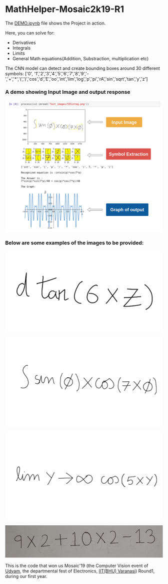 # MathHelper-Mosaic2k19-R1

The [DEMO.ipynb](https://github.com/nishantkr18/MathHelper-Mosaic2k19-R1/blob/master/DEMO.ipynb) file shows the Project in action.

Here, you can solve for:
* Derivatives
* Integrals
* Limits
* General Math equations(Addition, Substraction, multiplication etc)

The CNN model can detect and create bounding boxes around 30 different symbols:
['0', '1','2','3','4','5','6','7','8','9','-','+','*','(',')','cos','d','E','oo','int','lim','log','p','pi','rA','sin','sqrt','tan','y','z']

### A demo showing Input Image and output response
![Demo](https://github.com/nishantkr18/MathHelper-Mosaic2k19-R1/blob/master/Test_images/Output_demo.png)



### Below are some examples of the images to be provided:
![To find derivatives](https://github.com/nishantkr18/MathHelper-Mosaic2k19-R1/blob/master/Test_images/555diff.png)

![To find Integrals](https://github.com/nishantkr18/MathHelper-Mosaic2k19-R1/blob/master/Test_images/555integ.png)

![To find Limit](https://github.com/nishantkr18/MathHelper-Mosaic2k19-R1/blob/master/Test_images/555lim1.png)

![Simple calculator](https://github.com/nishantkr18/MathHelper-Mosaic2k19-R1/blob/master/Test_images/N1.jpeg)

This is the code that won us Mosaic'19 (the Computer Vision event of [Udyam](https://www.facebook.com/udyamfest), the departmental fest of Electronics, [IIT(BHU) Varanasi](https://www.iitbhu.ac.in/)) Round1, during our first year.
